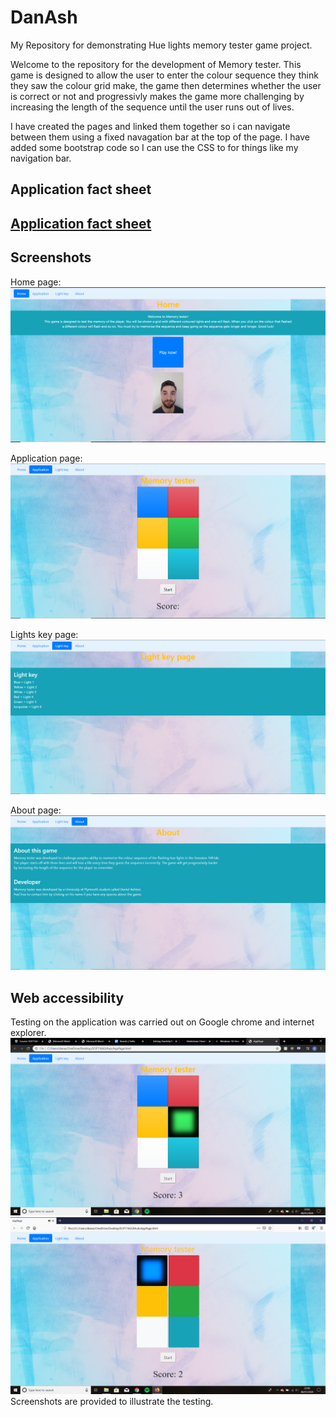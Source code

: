 # DanAsh
My Repository for demonstrating Hue lights memory tester game project.

Welcome to the repository for the development of Memory tester. This game is designed to allow the user to enter the colour sequence they think they saw the colour grid make, the game then determines whether the user is correct or not and progressivly makes the game more challenging by increasing the length of the sequence until the user runs out of lives.

I have created the pages and linked them together so i can navigate between them using a fixed navagation bar at the top of the page.
I have added some bootstrap code so I can use the CSS to for things like my navigation bar.

## Application fact sheet
[Application fact sheet](Application%20fact%20sheet.docx)
---
## Screenshots
Home page: 
![alt text](Homepage.PNG "Home page")

Application page:
![alt text](Applicationpage.PNG "Application page")

Lights key page:
![alt text](Lightskeypage.PNG "Lights key page")

About page:
![alt text](Aboutpage.PNG "About page")

## Web accessibility
Testing on the application was carried out on Google chrome and internet explorer.
![alt text](Chrometest.PNG "Chrome test")
![alt text](Firefoxtest.PNG "Firefox test")
Screenshots are provided to illustrate the testing.

